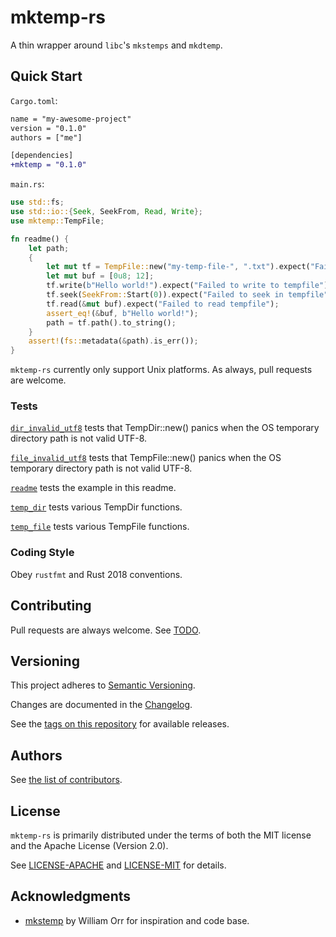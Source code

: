 # mktemp-rs

A thin wrapper around `libc`'s `mkstemps` and `mkdtemp`.

## Quick Start

`Cargo.toml`:
```diff
name = "my-awesome-project"
version = "0.1.0"
authors = ["me"]

[dependencies]
+mktemp = "0.1.0"
```

`main.rs`:
```rust
use std::fs;
use std::io::{Seek, SeekFrom, Read, Write};
use mktemp::TempFile;

fn readme() {
    let path;
    {
        let mut tf = TempFile::new("my-temp-file-", ".txt").expect("Failed to create tempfile");
        let mut buf = [0u8; 12];
        tf.write(b"Hello world!").expect("Failed to write to tempfile");
        tf.seek(SeekFrom::Start(0)).expect("Failed to seek in tempfile");
        tf.read(&mut buf).expect("Failed to read tempfile");
        assert_eq!(&buf, b"Hello world!");
        path = tf.path().to_string();
    }
    assert!(fs::metadata(&path).is_err());
}
```

`mktemp-rs` currently only support Unix platforms. As always, pull requests are welcome.

### Tests

[`dir_invalid_utf8`](tests/dir_invalid_utf8.rs) tests that TempDir::new() panics when the OS temporary directory path is not valid UTF-8.

[`file_invalid_utf8`](tests/file_invalid_utf8.rs) tests that TempFile::new() panics when the OS temporary directory path is not valid UTF-8.

[`readme`](tests/readme.rs) tests the example in this readme.

[`temp_dir`](tests/temp_dir.rs) tests various TempDir functions.

[`temp_file`](tests/temp_file.rs) tests various TempFile functions.

### Coding Style

Obey `rustfmt` and Rust 2018 conventions.

## Contributing

Pull requests are always welcome. See [TODO](TODO.md).

## Versioning

This project adheres to [Semantic Versioning](https://semver.org/spec/v2.0.0.html).

Changes are documented in the [Changelog](CHANGELOG.md).

See the [tags on this repository](https://github.com/owenthewizard/mktemp-rs/tags) for available releases.

## Authors

See [the list of contributors](https://github.com/owenthewizard/mktemp-rs/contributors).

## License

`mktemp-rs` is primarily distributed under the terms of both the MIT license and the Apache License (Version 2.0).

See [LICENSE-APACHE](LICENSE-APACHE.md) and [LICENSE-MIT](LICENSE-MIT.md) for details.

## Acknowledgments

* [mkstemp](https://gitlab.com/worr/mkstemp) by William Orr for inspiration and code base.
